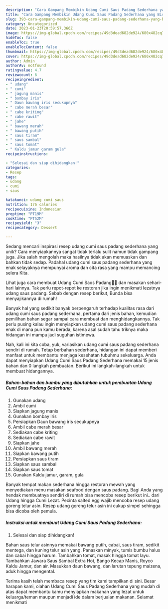 ```yaml
---
description: "Cara Gampang Membikin Udang Cumi Saus Padang Sederhana yang Bisa Manjain Lidah"
title: "Cara Gampang Membikin Udang Cumi Saus Padang Sederhana yang Bisa Manjain Lidah"
slug: 393-cara-gampang-membikin-udang-cumi-saus-padang-sederhana-yang-bisa-manjain-lidah
category: Uncategorized
date: 2023-01-23T20:59:57.366Z
image: https://img-global.cpcdn.com/recipes/49d3dead682de924/680x482cq70/udang-cumi-saus-padang-sederhana-foto-resep-utama.jpg
hideToc: false
enableToc: true
enableTocContent: false
thumbnail: https://img-global.cpcdn.com/recipes/49d3dead682de924/680x482cq70/udang-cumi-saus-padang-sederhana-foto-resep-utama.jpg
cover: https://img-global.cpcdn.com/recipes/49d3dead682de924/680x482cq70/udang-cumi-saus-padang-sederhana-foto-resep-utama.jpg
author: Admin
authorAv: notfound
ratingvalue: 4.7
reviewcount: 6
recipeingredient:
- " udang"
- " cumi"
- " jagung manis"
- " bombay iris"
- " Daun bawang iris secukupnya"
- " cabe merah besar"
- " cabe kriting"
- " cabe rawit"
- " jahe"
- " bawang merah"
- " bawang putih"
- " saus tiram"
- " saus sambal"
- " saus tomat"
- " Kaldu jamur garam gula"
recipeinstructions:

- "Selesai dan siap dihidangkan!"
categories:
- Resep
tags:
- udang
- cumi
- saus

katakunci: udang cumi saus 
nutrition: 176 calories
recipecuisine: Indonesian
preptime: "PT19M"
cooktime: "PT52M"
recipeyield: "3"
recipecategory: Dessert

---
```





Sedang mencari inspirasi resep udang cumi saus padang sederhana yang unik? Cara menyiapkannya sangat tidak terlalu sulit namun tidak gampang juga. Jika salah mengolah maka hasilnya tidak akan memuaskan dan bahkan tidak sedap. Padahal udang cumi saus padang sederhana yang enak selayaknya mempunyai aroma dan cita rasa yang mampu memancing selera Kita.





Lihat juga cara membuat Udang Cumi Saos Padang🦐🦑 dan masakan sehari-hari lainnya. Tak perlu repot-repot ke restoran jika ingin menikmati lezatnya udang saus padang. Sebab dengan resep berikut, Bunda bisa menyajikannya di rumah!

Banyak hal yang sedikit banyak berpengaruh terhadap kualitas rasa dari udang cumi saus padang sederhana, pertama dari jenis bahan, kemudian pemilihan bahan segar sampai cara membuat dan menghidangkannya. Tak perlu pusing kalau ingin menyiapkan udang cumi saus padang sederhana enak di mana pun kamu berada, karena asal sudah tahu triknya maka hidangan ini mampu jadi suguhan istimewa.






Nah, kali ini kita coba, yuk, variasikan udang cumi saus padang sederhana sendiri di rumah. Tetap berbahan sederhana, hidangan ini dapat memberi manfaat untuk membantu menjaga kesehatan tubuhmu sekeluarga. Anda dapat menyiapkan Udang Cumi Saus Padang Sederhana memakai 15 jenis bahan dan 0 langkah pembuatan. Berikut ini langkah-langkah untuk membuat hidangannya.

<!--inarticleads1-->

##### Bahan-bahan dan bumbu yang dibutuhkan untuk pembuatan Udang Cumi Saus Padang Sederhana:

1. Gunakan  udang
1. Ambil  cumi
1. Siapkan  jagung manis
1. Gunakan  bombay iris
1. Persiapkan  Daun bawang iris secukupnya
1. Ambil  cabe merah besar
1. Sediakan  cabe kriting
1. Sediakan  cabe rawit
1. Siapkan  jahe
1. Ambil  bawang merah
1. Siapkan  bawang putih
1. Persiapkan  saus tiram
1. Siapkan  saus sambal
1. Siapkan  saus tomat
1. Gunakan  Kaldu jamur, garam, gula


Banyak tempat makan sederhana hingga restoran mewah yang menyediakan menu masakan seafood dengan saus padang. Bagi Anda yang hendak membuatnya sendiri di rumah bisa mencoba resep berikut ini.. dari Udang hingga Cumi Lezat. Pecinta salted egg wajib mencoba resep udang goreng telur asin. Resep udang goreng telur asin ini cukup simpel sehingga bisa dicoba oleh pemula. 

<!--inarticleads2-->

##### Instruksi untuk membuat Udang Cumi Saus Padang Sederhana:


1. Selesai dan siap dihidangkan!

Bahan saus telur asinnya memakai bawang putih, cabai, saus tiram, sedikit mentega, dan kuning telur asin yang. Panaskan minyak, tumis bumbu halus dan cabai hingga harum. Tambahkan tomat, masak hingga tomat layu. Tambahkan Jawara Saus Sambal Extra Hot, Bango Kecap Manis, Royco Kaldu Jamur, dan air. Masukkan daun bawang, dan larutan tepung maizena, aduk hingga mengental. 

Terima kasih telah membaca resep yang tim kami tampilkan di sini. Besar harapan kami, olahan Udang Cumi Saus Padang Sederhana yang mudah di atas dapat membantu kamu menyiapkan makanan yang lezat untuk keluarga/teman maupun menjadi ide dalam berjualan makanan. Selamat menikmati
